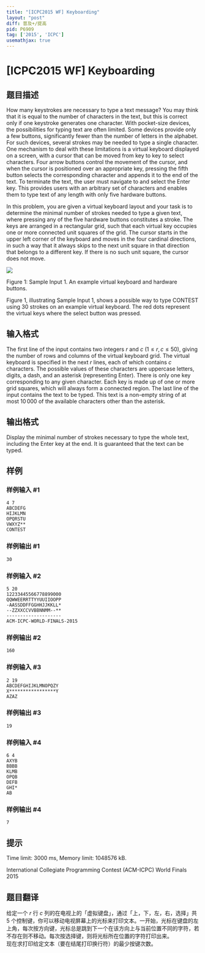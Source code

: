```yaml
---
title: "[ICPC2015 WF] Keyboarding"
layout: "post"
diff: 普及+/提高
pid: P6909
tag: ['2015', 'ICPC']
usemathjax: true
---
```


# [ICPC2015 WF] Keyboarding
## 题目描述

How many keystrokes are necessary to type a text message? You may think that it is equal to the number of characters in the text, but this is correct only if one keystroke generates one character. With pocket-size devices, the possibilities for typing text are often limited. Some devices provide only a few buttons, significantly fewer than the number of letters in the alphabet. For such devices, several strokes may be needed to type a single character. One mechanism to deal with these limitations is a virtual keyboard displayed on a screen, with a cursor that can be moved from key to key to select characters. Four arrow buttons control the movement of the cursor, and when the cursor is positioned over an appropriate key, pressing the fifth button selects the corresponding character and appends it to the end of the text. To terminate the text, the user must navigate to and select the Enter key. This provides users with an arbitrary set of characters and enables them to type text of any length with only five hardware buttons.

In this problem, you are given a virtual keyboard layout and your task is to determine the minimal number of strokes needed to type a given text, where pressing any of the five hardware buttons constitutes a stroke. The keys are arranged in a rectangular grid, such that each virtual key occupies one or more connected unit squares of the grid. The cursor starts in the upper left corner of the keyboard and moves in the four cardinal directions, in such a way that it always skips to the next unit square in that direction that belongs to a different key. If there is no such unit square, the cursor does not move.

  ![](https://vj.z180.cn/4393d80e3f068a496c9b906fdca621d9?v=1603457188) 

   Figure 1: Sample Input 1. An example virtual keyboard and hardware buttons. 

Figure 1, illustrating Sample Input 1, shows a possible way to type CONTEST using 30 strokes on an example virtual keyboard. The red dots represent the virtual keys where the select button was pressed.
## 输入格式

The first line of the input contains two integers $r$ and $c$ ($1 \leq r, c \leq 50$), giving the number of rows and columns of the virtual keyboard grid. The virtual keyboard is specified in the next $r$ lines, each of which contains $c$ characters. The possible values of these characters are uppercase letters, digits, a dash, and an asterisk (representing Enter). There is only one key corresponding to any given character. Each key is made up of one or more grid squares, which will always form a connected region. The last line of the input contains the text to be typed. This text is a non-empty string of at most $10\, 000$ of the available characters other than the asterisk.
## 输出格式

Display the minimal number of strokes necessary to type the whole text, including the Enter key at the end. It is guaranteed that the text can be typed.
## 样例

### 样例输入 #1
```
4 7
ABCDEFG
HIJKLMN
OPQRSTU
VWXYZ**
CONTEST

```
### 样例输出 #1
```
30

```
### 样例输入 #2
```
5 20
12233445566778899000
QQWWEERRTTYYUUIIOOPP
-AASSDDFFGGHHJJKKLL*
--ZZXXCCVVBBNNMM--**
--------------------
ACM-ICPC-WORLD-FINALS-2015

```
### 样例输出 #2
```
160

```
### 样例输入 #3
```
2 19
ABCDEFGHIJKLMNOPQZY
X*****************Y
AZAZ

```
### 样例输出 #3
```
19

```
### 样例输入 #4
```
6 4
AXYB
BBBB
KLMB
OPQB
DEFB
GHI*
AB

```
### 样例输出 #4
```
7

```
## 提示

Time limit: 3000 ms, Memory limit: 1048576 kB. 

 International Collegiate Programming Contest (ACM-ICPC) World Finals 2015
## 题目翻译

给定一个 $r$ 行 $c$ 列的在电视上的「虚拟键盘」，通过「上，下，左，右，选择」共 $5$ 个控制键，你可以移动电视屏幕上的光标来打印文本。一开始，光标在键盘的左上角，每次按方向键，光标总是跳到下一个在该方向上与当前位置不同的字符，若不存在则不移动。每次按选择键，则将光标所在位置的字符打印出来。  
现在求打印给定文本（要在结尾打印换行符）的最少按键次数。
